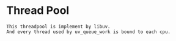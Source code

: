 # Thread Pool

    This threadpool is implement by libuv.
    And every thread used by uv_queue_work is bound to each cpu.
